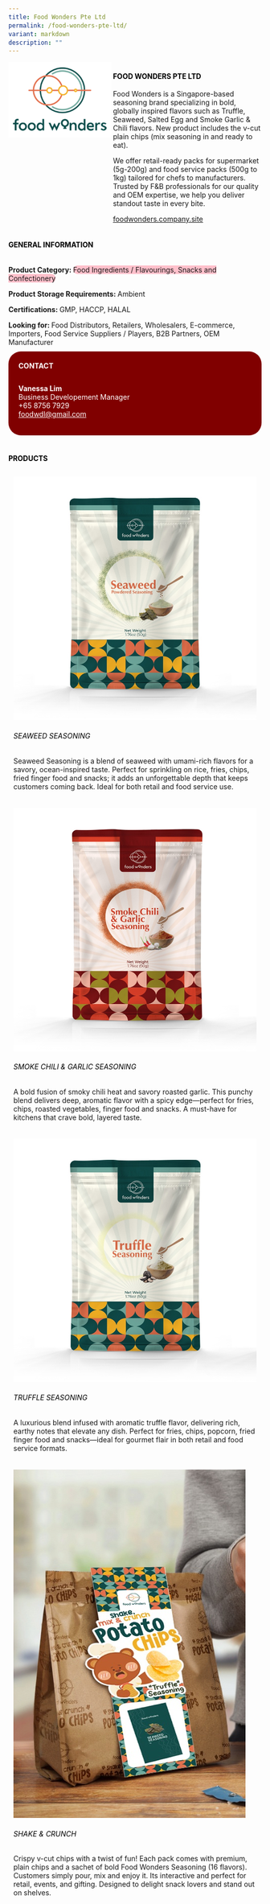 ```yaml
---
title: Food Wonders Pte Ltd
permalink: /food-wonders-pte-ltd/
variant: markdown
description: ""
---
```

<div class="flex-paragraph">
	<div style="display: flex; flex-wrap: wrap;" class="flex-container">
		<div style="flex: 1 1 40%; display: block;" class="card sgds">
			<img src="/images/Food%20Wonders/food_wonders_logo.png">
		</div>
		<div style="flex: 1 1 58%; display: block; margin-left: 3px" class="card-sgds">
			<h4 style="text-transform: uppercase; color: black;"><b>Food Wonders Pte Ltd</b></h4>
			<p>Food Wonders is a Singapore-based seasoning brand specializing in bold, globally inspired flavors such as Truffle, Seaweed, Salted Egg and Smoke Garlic &amp; Chili flavors. New product includes the v-cut plain chips (mix seasoning in and ready to eat).</p>
			<p>We offer retail-ready packs for supermarket (5g-200g) and food service packs (500g to 1kg) tailored for chefs to manufacturers. Trusted by F&amp;B professionals for our quality and OEM expertise, we help you deliver standout taste in every bite.</p>
			<p><a target="_blank" href="https://foodwonders.company.site">foodwonders.company.site</a></p>
		</div>
	</div>
</div>

<h4 style="text-transform: uppercase; color: black;">
	<b>General Information</b>
</h4>
<div style="display: flex; flex-wrap: wrap;" class="flex-container">
	<div style="flex: 1 1 65%; display: block; align-self: stretch" class="card sgds">
		<div class="flex-paragraph">
			<p>
				<b>Product Category: </b>
				<span style="background-color: pink; border-radius: 10px;">Food Ingredients / Flavourings, Snacks and Confectionery</span>
			</p>
			<p>
				<b>Product Storage Requirements: </b>Ambient
			</p>	
			<p>
				<b>Certifications: </b>GMP, HACCP, HALAL
			</p>
			<p style="margin-bottom: 10px;">
				<b>Looking for: </b>Food Distributors, Retailers, Wholesalers, E-commerce, Importers, Food Service Suppliers / Players, B2B Partners, OEM Manufacturer
			</p>
		</div>
	</div>
	<div style="flex: 1 1 35%; padding: 10px; display: block; background-color: maroon; border-radius: 25px; align-self: center;" class="card sgds">
		<h4 style="color: white; margin-top: 10px; margin-left: 10px;">CONTACT</h4>
		<div class="flex-paragraph">
			<p style="padding: 10px; color: white;">
				<b>Vanessa Lim</b>
				<br>Business Developement Manager<br>+65 8756 7929<br>
				<a style="color: white;" href="mailto:foodwdl@gmail.com">foodwdl@gmail.com</a>
			</p>
		</div>
	</div>
</div>
<br>
<h4 style="text-transform: uppercase; color: black;">
	<b>Products</b>
</h4>
<div style="display: flex; flex-wrap: wrap;">
	<div style="flex: 1 1 47%; margin: 10px; display: block;" class="card sgds">
		<div style="display: block;" class="flex-image">
			<img src="/images/Food%20Wonders/food_wonders_product_01.jpg">
		</div>
		<div class="flex-paragraph">
			<h6 style="text-transform: uppercase; color: black;">Seaweed Seasoning</h6>
			<p>Seaweed Seasoning is a blend of seaweed with umami-rich flavors for a savory, ocean-inspired taste. Perfect for sprinkling on rice, fries, chips, fried finger food and snacks; it adds an unforgettable depth that keeps customers coming back. Ideal for both retail and food service use.</p>
		</div>
	</div>
	<div style="flex: 1 1 47%; margin: 10px; display: block;" class="card sgds">
		<div style="display: block;" class="flex-image">
			<img src="/images/Food%20Wonders/food_wonders_product_02.jpg">
		</div>
		<div class="flex-paragraph">
			<h6 style="text-transform: uppercase; color: black;">Smoke Chili &amp; Garlic Seasoning</h6>
			<p>A bold fusion of smoky chili heat and savory roasted garlic. This punchy blend delivers deep, aromatic flavor with a spicy edge—perfect for fries, chips, roasted vegetables, finger food and snacks. A must-have for kitchens that crave bold, layered taste.</p>
		</div>
	</div>
	<div style="flex: 1 1 47%; margin: 10px; display: block;" class="card sgds">
		<div style="display: block;" class="flex-image">
			<img src="/images/Food%20Wonders/food_wonders_product_03.jpg">
		</div>
		<div class="flex-paragraph">
			<h6 style="text-transform: uppercase; color: black;">Truffle Seasoning</h6>
			<p>A luxurious blend infused with aromatic truffle flavor, delivering rich, earthy notes that elevate any dish. Perfect for fries, chips, popcorn, fried finger food and snacks—ideal for gourmet flair in both retail and food service formats.</p>
		</div>
	</div>
	<div style="flex: 1 1 47%; margin: 10px; display: block;" class="card sgds">
		<div style="display: block;" class="flex-image">
			<img src="/images/Food%20Wonders/food_wonders_product_04.jpg">
		</div>
		<div class="flex-paragraph">
			<h6 style="text-transform: uppercase; color: black;">Shake &amp; Crunch</h6>
			<p>Crispy v-cut chips with a twist of fun! Each pack comes with premium, plain chips and a sachet of bold Food Wonders Seasoning (16 flavors). Customers simply pour, mix and enjoy it. Its interactive and perfect for retail, events, and gifting. Designed to delight snack lovers and stand out on shelves.</p>
		</div>
	</div>
</div>